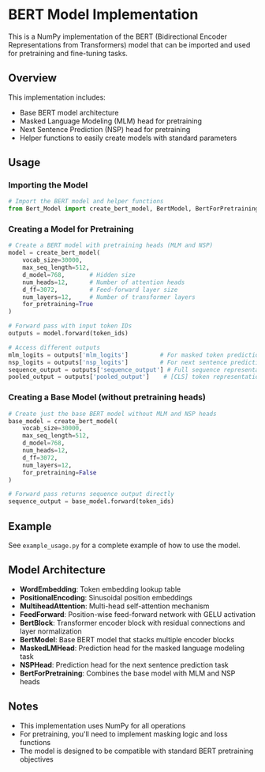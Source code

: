 # BERT Model Implementation

This is a NumPy implementation of the BERT (Bidirectional Encoder Representations from Transformers) model that can be imported and used for pretraining and fine-tuning tasks.

## Overview

This implementation includes:

- Base BERT model architecture
- Masked Language Modeling (MLM) head for pretraining
- Next Sentence Prediction (NSP) head for pretraining
- Helper functions to easily create models with standard parameters

## Usage

### Importing the Model

```python
# Import the BERT model and helper functions
from Bert_Model import create_bert_model, BertModel, BertForPretraining
```

### Creating a Model for Pretraining

```python
# Create a BERT model with pretraining heads (MLM and NSP)
model = create_bert_model(
    vocab_size=30000,
    max_seq_length=512,
    d_model=768,       # Hidden size
    num_heads=12,      # Number of attention heads
    d_ff=3072,         # Feed-forward layer size
    num_layers=12,     # Number of transformer layers
    for_pretraining=True
)

# Forward pass with input token IDs
outputs = model.forward(token_ids)

# Access different outputs
mlm_logits = outputs['mlm_logits']         # For masked token prediction
nsp_logits = outputs['nsp_logits']         # For next sentence prediction
sequence_output = outputs['sequence_output'] # Full sequence representations
pooled_output = outputs['pooled_output']    # [CLS] token representation
```

### Creating a Base Model (without pretraining heads)

```python
# Create just the base BERT model without MLM and NSP heads
base_model = create_bert_model(
    vocab_size=30000,
    max_seq_length=512,
    d_model=768,
    num_heads=12,
    d_ff=3072,
    num_layers=12,
    for_pretraining=False
)

# Forward pass returns sequence output directly
sequence_output = base_model.forward(token_ids)
```

## Example

See `example_usage.py` for a complete example of how to use the model.

## Model Architecture

- **WordEmbedding**: Token embedding lookup table
- **PositionalEncoding**: Sinusoidal position embeddings
- **MultiheadAttention**: Multi-head self-attention mechanism
- **FeedForward**: Position-wise feed-forward network with GELU activation
- **BertBlock**: Transformer encoder block with residual connections and layer normalization
- **BertModel**: Base BERT model that stacks multiple encoder blocks
- **MaskedLMHead**: Prediction head for the masked language modeling task
- **NSPHead**: Prediction head for the next sentence prediction task
- **BertForPretraining**: Combines the base model with MLM and NSP heads

## Notes

- This implementation uses NumPy for all operations
- For pretraining, you'll need to implement masking logic and loss functions
- The model is designed to be compatible with standard BERT pretraining objectives